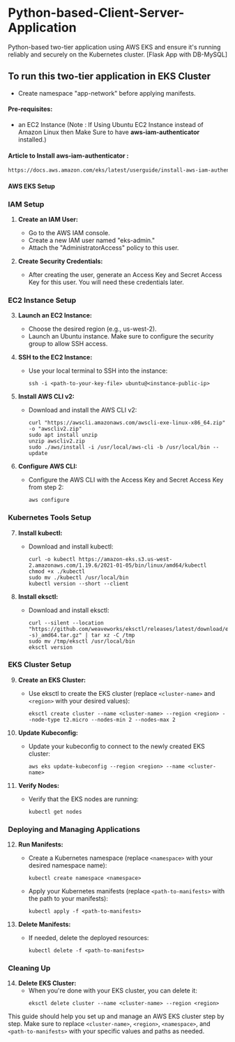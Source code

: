 # Python-based-Client-Server-Application
 Python-based two-tier application using AWS EKS and ensure it's running reliably and securely on the Kubernetes cluster.
 [Flask App with DB-MySQL]

## To run this two-tier application in EKS Cluster 

- Create namespace "app-network" before applying manifests.

#### Pre-requisites: 
  - an EC2 Instance (Note : If Using Ubuntu EC2 Instance instead of Amazon Linux then Make Sure to have **aws-iam-authenticator** installed.)


#### Article to Install aws-iam-authenticator :
```sh
https://docs.aws.amazon.com/eks/latest/userguide/install-aws-iam-authenticator.html
```

#### AWS EKS Setup 

### IAM Setup

1. **Create an IAM User:**
   - Go to the AWS IAM console.
   - Create a new IAM user named "eks-admin."
   - Attach the "AdministratorAccess" policy to this user.

2. **Create Security Credentials:**
   - After creating the user, generate an Access Key and Secret Access Key for this user. You will need these credentials later.

### EC2 Instance Setup

3. **Launch an EC2 Instance:**
   - Choose the desired region (e.g., us-west-2).
   - Launch an Ubuntu instance. Make sure to configure the security group to allow SSH access.

4. **SSH to the EC2 Instance:**
   - Use your local terminal to SSH into the instance:
     ```
     ssh -i <path-to-your-key-file> ubuntu@<instance-public-ip>
     ```

5. **Install AWS CLI v2:**
   - Download and install the AWS CLI v2:
     ```
     curl "https://awscli.amazonaws.com/awscli-exe-linux-x86_64.zip" -o "awscliv2.zip"
     sudo apt install unzip
     unzip awscliv2.zip
     sudo ./aws/install -i /usr/local/aws-cli -b /usr/local/bin --update
     ```

6. **Configure AWS CLI:**
   - Configure the AWS CLI with the Access Key and Secret Access Key from step 2:
     ```
     aws configure
     ```

### Kubernetes Tools Setup

7. **Install kubectl:**
   - Download and install kubectl:
     ```
     curl -o kubectl https://amazon-eks.s3.us-west-2.amazonaws.com/1.19.6/2021-01-05/bin/linux/amd64/kubectl
     chmod +x ./kubectl
     sudo mv ./kubectl /usr/local/bin
     kubectl version --short --client
     ```

8. **Install eksctl:**
   - Download and install eksctl:
     ```
     curl --silent --location "https://github.com/weaveworks/eksctl/releases/latest/download/eksctl_$(uname -s)_amd64.tar.gz" | tar xz -C /tmp
     sudo mv /tmp/eksctl /usr/local/bin
     eksctl version
     ```

### EKS Cluster Setup

9. **Create an EKS Cluster:**
   - Use eksctl to create the EKS cluster (replace `<cluster-name>` and `<region>` with your desired values):
     ```
     eksctl create cluster --name <cluster-name> --region <region> --node-type t2.micro --nodes-min 2 --nodes-max 2
     ```

10. **Update Kubeconfig:**
    - Update your kubeconfig to connect to the newly created EKS cluster:
      ```
      aws eks update-kubeconfig --region <region> --name <cluster-name>
      ```

11. **Verify Nodes:**
    - Verify that the EKS nodes are running:
      ```
      kubectl get nodes
      ```

### Deploying and Managing Applications

12. **Run Manifests:**
    - Create a Kubernetes namespace (replace `<namespace>` with your desired namespace name):
      ```
      kubectl create namespace <namespace>
      ```
    - Apply your Kubernetes manifests (replace `<path-to-manifests>` with the path to your manifests):
      ```
      kubectl apply -f <path-to-manifests>
      ```

13. **Delete Manifests:**
    - If needed, delete the deployed resources:
      ```
      kubectl delete -f <path-to-manifests>
      ```

### Cleaning Up

14. **Delete EKS Cluster:**
    - When you're done with your EKS cluster, you can delete it:
      ```
      eksctl delete cluster --name <cluster-name> --region <region>
      ```

This guide should help you set up and manage an AWS EKS cluster step by step. Make sure to replace `<cluster-name>`, `<region>`, `<namespace>`, and `<path-to-manifests>` with your specific values and paths as needed.



